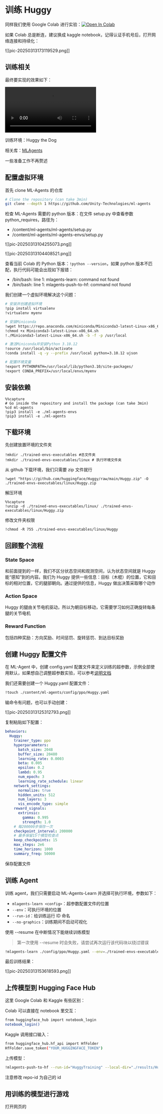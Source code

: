 # 训练 Huggy

同样我们使用 Google Colab 进行实验：<a href="https://colab.research.google.com/github/huggingface/deep-rl-class/blob/master/notebooks/bonus-unit1/bonus-unit1.ipynb" rel="nofollow"><img src="https://colab.research.google.com/assets/colab-badge.svg" alt="Open In Colab"></a>

如果 Colab 总是断连，建议换成 kaggle notebook，记得认证手机号后，打开网络连接和持续化：

![[pic-20250313173119529.png]]

## 训练相关

最终要实现的效果如下：

<video controls autoplay><source src="https://huggingface.co/datasets/huggingface-deep-rl-course/course-images/resolve/main/en/notebooks/unit-bonus1/huggy.mp4" type="video/mp4"></video>

训练环境：Huggy the Dog

相关库：[MLAgents](https://github.com/Unity-Technologies/ml-agents)

一些准备工作不再赘述

## 配置虚拟环境

首先 clone ML-Agents 的仓库

```bash
# Clone the repository (can take 3min)
git clone --depth 1 https://github.com/Unity-Technologies/ml-agents
```

检查 ML-Agents 需要的 python 版本：在文件 setup.py 中查看参数 python_requires，路径为：
- /content/ml-agents/ml-agents/setup.py
- /content/ml-agents/ml-agents-envs/setup.py

![[pic-20250313104255073.png]]

![[pic-20250313104408521.png]]

查看当前 Colab 的 Python 版本：`!python --version`，如果 python 版本不匹配，执行代码可能会出现如下报错：
- /bin/bash: line 1: mlagents-learn: command not found
- /bin/bash: line 1: mlagents-push-to-hf: command not found

我们创建一个虚拟环境解决这个问题：

```bash
# 安装并创建虚拟环境
!pip install virtualenv
!virtualenv myenv

# 安装Miniconda
!wget https://repo.anaconda.com/miniconda/Miniconda3-latest-Linux-x86_64.sh
!chmod +x Miniconda3-latest-Linux-x86_64.sh
!./Miniconda3-latest-Linux-x86_64.sh -b -f -p /usr/local

# 激活Miniconda并安装Python 3.10.12
!source /usr/local/bin/activate
!conda install -q -y --prefix /usr/local python=3.10.12 ujson

# 配置环境变量
!export PYTHONPATH=/usr/local/lib/python3.10/site-packages/
!export CONDA_PREFIX=/usr/local/envs/myenv
```

## 安装依赖

```shell
%%capture
# Go inside the repository and install the package (can take 3min)
%cd ml-agents
!pip3 install -e ./ml-agents-envs
!pip3 install -e ./ml-agents
```

## 下载环境

先创建放置环境的文件夹

```shell
!mkdir ./trained-envs-executables #总文件夹
!mkdir ./trained-envs-executables/linux # 执行环境文件夹
```

从 github 下载环境，我们只需要 zip 文件就行

```shell
!wget "https://github.com/huggingface/Huggy/raw/main/Huggy.zip" -O ./trained-envs-executables/linux/Huggy.zip
```

解压环境

```shell
%%capture
!unzip -d ./trained-envs-executables/linux/ ./trained-envs-executables/linux/Huggy.zip
```

修改文件夹权限

```shell
!chmod -R 755 ./trained-envs-executables/linux/Huggy
```

## 回顾整个流程

### State Space

和前面提到的一样，我们不区分状态空间和观测空间，认为状态空间就是 Huggy 能“感知”到的内容。我们为 Huggy 提供一些信息：目标（木棍）的位置，它和目标的相对位置，它的腿部朝向。通过提供的信息，Huggy 做出决策采取哪个动作

### Action Space

Huggy 的腿由关节电机驱动，所以为朝目标移动，它需要学习如何正确旋转每条腿的关节电机

### Reward Function

包括四种奖励：方向奖励、时间惩罚、旋转惩罚、到达目标奖励

## 创建 Huggy 配置文件

在 ML-Agent 中，创建 config.yaml 配置文件来定义训练的超参数，示例全部使用默认，如果想自己调整超参数实验，可以参考[说明文档](https://github.com/Unity-Technologies/ml-agents/blob/main/docs/Training-Configuration-File.md)

我们还需要创建一个 Huggy.yaml 配置文件：

```bash
!touch ./content/ml-agents/config/ppo/Huggy.yaml
```

输命令有问题，也可以手动创建：

![[pic-20250313125312793.png]]

复制粘贴如下配置：

```yaml
behaviors:
  Huggy:
    trainer_type: ppo
    hyperparameters:
      batch_size: 2048
      buffer_size: 20480
      learning_rate: 0.0003
      beta: 0.005
      epsilon: 0.2
      lambd: 0.95
      num_epoch: 3
      learning_rate_schedule: linear
    network_settings:
      normalize: true
      hidden_units: 512
      num_layers: 3
      vis_encode_type: simple
    reward_signals:
      extrinsic:
        gamma: 0.995
        strength: 1.0
    # 每200000步保存一次
    checkpoint_interval: 200000
    # 最多保留15个模型检查点
    keep_checkpoints: 15
    max_steps: 2e6
    time_horizon: 1000
    summary_freq: 50000
```

保存配置文件

## 训练 Agent

训练 agent，我们只需要启动 ML-Agents-Learn 并选择可执行环境，参数如下：
- `mlagents-learn <config>`：超参数配置文件的位置
- `--env`：可执行环境的位置
- `--run-id`：给训练运行 ID 命名
- `--no-graphics`：训练期间不启动可视化

使用 --resume 在中断情况下能继续训练模型

> 第一次使用 --resume 时会失败，请尝试再次运行该代码块以绕过错误 

```bash
!mlagents-learn ./config/ppo/Huggy.yaml --env=./trained-envs-executables/linux/Huggy/Huggy --run-id="Huggy2" --no-graphics
```

最后训练结果：

![[pic-20250313153618593.png]]

## 上传模型到 Hugging Face Hub

这里 Google Colab 和 Kaggle 有些区别：

Colab 可以直接在 notebook 里交互：

```bash
from huggingface_hub import notebook_login
notebook_login()
```

Kaggle 调用接口输入：

```bash
from huggingface_hub.hf_api import HfFolder
HfFolder.save_token("YOUR_HUGGINGFACE_TOKEN")
```

上传模型：

```bash
!mlagents-push-to-hf --run-id="HuggyTraining" --local-dir="./results/Huggy2" --repo-id="EvaristeL/ppo-Huggy" --commit-message="Huggy"
```

注意修改 repo-id 为自己的 id

## 用训练的模型进行游戏

打开网页的[](https://www.google.com/url?q=https%3A%2F%2Fhuggingface.co%2Fspaces%2FThomasSimonini%2FHuggy)
